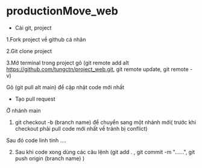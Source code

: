 #

# productionMove_web

- Cài git, project

1.Fork project về github cá nhân

2.Git clone project

3.Mở terminal trong project gõ (git remote add alt https://github.com/tungctn/project_web.git, git remote update, git remote -v)

Gõ (git pull alt main) để cập nhật code mới nhất

- Tạo pull request 

Ở nhánh main

1. git checkout -b (branch name) để chuyển sang một nhánh mới( trước khi checkout phải pull code mới nhất về tránh bị conflict)

Sau đó code linh tinh ....

2. Sau khi code xong dùng các câu lệnh (git add . , git commit -m "......", git push origin (branch name) )



